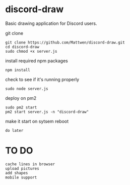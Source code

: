 # discord-draw
Basic drawing application for Discord users.

git clone

    git clone https://github.com/Mattwen/discord-draw.git
    cd discord-draw
    sudo chmod +x server.js
    

install required npm packages

    npm install
    
check to see if it's running properly

    sudo node server.js
    
    
deploy on pm2

    sudo pm2 start
    pm2 start server.js -n "discord-draw"
    
    
make it start on sytsem reboot
    
    do later
    
# TO DO

    cache lines in browser
    upload pictures
    add shapes
    mobile support
    
    
    
    
